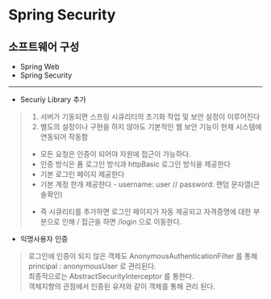 # Spring Security

## 소프트웨어 구성
- Spring Web
- Spring Security
- - -

- Securiy Library 추가
> 1. 서버가 기동되면 스프링 시큐리티의 초기화 작업 및 보안 설정이 이루어진다
> 2. 별도의 설정이나 구현을 하지 않아도 기본적인 웹 보안 기능이 현재 시스템에 연동되어 작동함
>   - 모든 요청은 인증이 되어야 자원에 접근이 가능하다.
>   - 인증 방식은 폼 로그인 방식과 httpBasic 로그인 방식을 제공한다
>   - 기본 로그인 페이지 제공한다
>   - 기본 계정 한개 제공한다 - username: user // password: 랜덤 문자열(콘솔확인)  
> * 즉 시큐리티를 추가하면 로그인 페이지가 자동 제공되고 자격증명에 대한 부분으로 인해 / 접근을 하면 /login 으로 이동한다.

- 익명사용자 인증
> 로그인에 인증이 되지 않은 객체도 AnonymousAuthenticationFilter 를 통해 principal : anonymousUser 로 관리된다.  
> 최종적으로는 AbstractSecurityInterceptor 를 통한다.   
> 객체지향의 관점에서 인증된 유저와 같이 객체를 통해 관리 된다.  